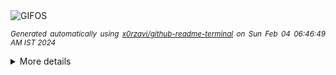 <div align="justify">
<picture>
    <source media="(prefers-color-scheme: dark)" srcset="https://i.ibb.co/jvRqkCh/output-gif.gif">
    <source media="(prefers-color-scheme: light)" srcset="https://i.ibb.co/jvRqkCh/output-gif.gif">
    <img alt="GIFOS" src="https://i.ibb.co/jvRqkCh/output-gif.gif">
</picture>

<sub><i>Generated automatically using [x0rzavi/github-readme-terminal](https://github.com/x0rzavi/github-readme-terminal) on Sun Feb 04 06:46:49 AM IST 2024</i></sub>

<details>
<summary>More details</summary>

</details>
</div>

<!-- Image deletion URL: https://ibb.co/SXrHwkN/36a576ba1f4b7a9c24d551065ec7fbf3 -->